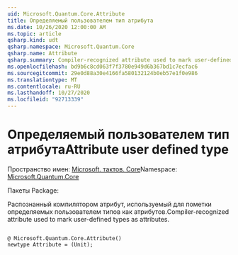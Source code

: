 ```yaml
---
uid: Microsoft.Quantum.Core.Attribute
title: Определяемый пользователем тип атрибута
ms.date: 10/26/2020 12:00:00 AM
ms.topic: article
qsharp.kind: udt
qsharp.namespace: Microsoft.Quantum.Core
qsharp.name: Attribute
qsharp.summary: Compiler-recognized attribute used to mark user-defined types as attributes.
ms.openlocfilehash: bd9b6c8cd063f7f3780e949d6b367bd1c7ecfac6
ms.sourcegitcommit: 29e0d88a30e4166fa580132124b0eb57e1f0e986
ms.translationtype: MT
ms.contentlocale: ru-RU
ms.lasthandoff: 10/27/2020
ms.locfileid: "92713339"
---
```

# <a name="attribute-user-defined-type"></a><span data-ttu-id="40dd9-102">Определяемый пользователем тип атрибута</span><span class="sxs-lookup"><span data-stu-id="40dd9-102">Attribute user defined type</span></span>

<span data-ttu-id="40dd9-103">Пространство имен: [Microsoft. тактов. Core](xref:Microsoft.Quantum.Core)</span><span class="sxs-lookup"><span data-stu-id="40dd9-103">Namespace: [Microsoft.Quantum.Core](xref:Microsoft.Quantum.Core)</span></span>

<span data-ttu-id="40dd9-104">Пакеты [](https://nuget.org/packages/)</span><span class="sxs-lookup"><span data-stu-id="40dd9-104">Package: [](https://nuget.org/packages/)</span></span>


<span data-ttu-id="40dd9-105">Распознанный компилятором атрибут, используемый для пометки определяемых пользователем типов как атрибутов.</span><span class="sxs-lookup"><span data-stu-id="40dd9-105">Compiler-recognized attribute used to mark user-defined types as attributes.</span></span>

```qsharp

@ Microsoft.Quantum.Core.Attribute()
newtype Attribute = (Unit);
```

